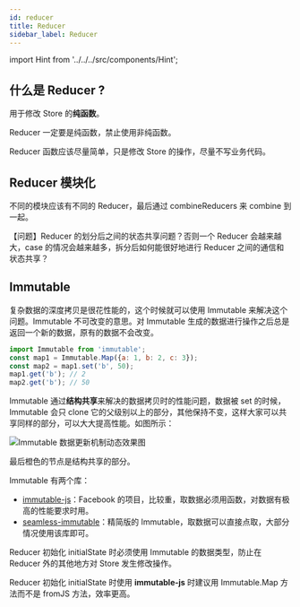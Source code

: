 ```yaml
---
id: reducer
title: Reducer
sidebar_label: Reducer
---
```


import Hint from '../../../src/components/Hint';

## 什么是 Reducer ?

用于修改 Store 的**纯函数**。

<Hint type="bad">Reducer 一定要是纯函数，禁止使用非纯函数。</Hint>

<Hint type="good">Reducer 函数应该尽量简单，只是修改 Store 的操作，尽量不写业务代码。</Hint>

## Reducer 模块化

<Hint type="good">不同的模块应该有不同的 Reducer，最后通过 combineReducers 来 combine 到一起。</Hint>

【问题】Reducer 的划分后之间的状态共享问题？否则一个 Reducer 会越来越大，case 的情况会越来越多，拆分后如何能很好地进行 Reducer 之间的通信和状态共享？

## Immutable

复杂数据的深度拷贝是很花性能的，这个时候就可以使用 Immutable 来解决这个问题。Immutable 不可改变的意思。对 Immutable 生成的数据进行操作之后总是返回一个新的数据，原有的数据不会改变。

```javascript
import Immutable from 'immutable';
const map1 = Immutable.Map({a: 1, b: 2, c: 3});
const map2 = map1.set('b', 50);
map1.get('b'); // 2
map2.get('b'); // 50
```

Immutable 通过**结构共享**来解决的数据拷贝时的性能问题，数据被 set 的时候，Immutable 会只 clone 它的父级别以上的部分，其他保持不变，这样大家可以共享同样的部分，可以大大提高性能。如图所示：

![Immutable 数据更新机制动态效果图](https://cosmos-x.oss-cn-hangzhou.aliyuncs.com/immutable.gif)

最后橙色的节点是结构共享的部分。

Immutable 有两个库：

- [immutable-js](https://github.com/facebook/immutable-js)：Facebook 的项目，比较重，取数据必须用函数，对数据有极高的性能要求时用。
- [seamless-immutable](https://github.com/rtfeldman/seamless-immutable)：精简版的 Immutable，取数据可以直接点取，大部分情况使用该库即可。

<Hint type="bad">Reducer 初始化 initialState 时必须使用 Immutable 的数据类型，防止在 Reducer 外的其他地方对 Store 发生修改操作。</Hint>

<Hint type="good">Reducer 初始化 initialState 时使用 **immutable-js** 时建议用 Immutable.Map 方法而不是 fromJS 方法，效率更高。</Hint>
